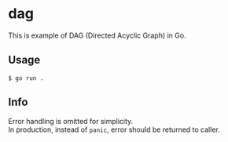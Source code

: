 # dag

This is example of DAG (Directed Acyclic Graph) in Go.

## Usage

```
$ go run .
```

## Info

Error handling is omitted for simplicity.  
In production, instead of `panic`, error should be returned to caller.
